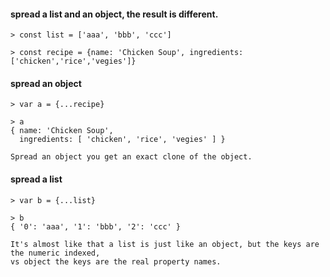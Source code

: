 #### spread a list and an object, the result is different.

    > const list = ['aaa', 'bbb', 'ccc']

    > const recipe = {name: 'Chicken Soup', ingredients: ['chicken','rice','vegies']}

#### spread an object

    > var a = {...recipe}

    > a
    { name: 'Chicken Soup',
      ingredients: [ 'chicken', 'rice', 'vegies' ] }
      
    Spread an object you get an exact clone of the object.

#### spread a list

    > var b = {...list}

    > b
    { '0': 'aaa', '1': 'bbb', '2': 'ccc' }
    
    It's almost like that a list is just like an object, but the keys are the numeric indexed, 
    vs object the keys are the real property names.
